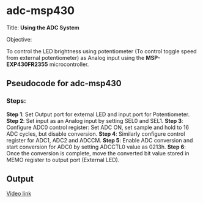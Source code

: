 # adc-msp430

Title: **Using the ADC System**

Objective:

To control the LED brightness using potentiometer (To control toggle speed from external potentiometer) as Analog input using the **MSP-EXP430FR2355** microcontroller.


## Pseudocode for adc-msp430

### Steps:

**Step 1**: Set Output port for external LED and input port for Potentiometer.
**Step 2**: Set input as an Analog input by setting SEL0 and SEL1.
**Step 3**: Configure ADC0 control register: Set ADC ON, set sample and hold to 16 ADC cycles, but disable conversion.
**Step 4**: Similarly configure control register for ADC1, ADC2 and ADCCM.
**Step 5**: Enable ADC conversion and start conversion for ADC0 by setting ADCCTL0 value as 0213h.
**Step 6**: Once the conversion is complete, move the converted bit value stored in MEMO register to output port (External LED).


## Output

[Video link](https://usfedu-my.sharepoint.com/:v:/g/personal/dobariya_usf_edu/ES-ZxiOSB9NAsteHnuGtM_AB3A5seUWE31s3w8pt5vh57w)